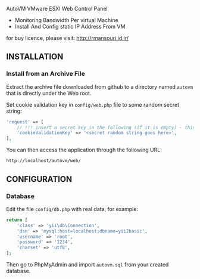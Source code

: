 AutoVM
VMware ESXI Web Control  Panel

* Monitoring Bandwidth Per virtual Machine
* Install And Config static IP Address From VM

for buy licence, please visit:
http://rmansouri.id.ir/




INSTALLATION
------------

### Install from an Archive File

Extract the archive file downloaded from github to
a directory named `autovm` that is directly under the Web root.

Set cookie validation key in `config/web.php` file to some random secret string:

```php
'request' => [
    // !!! insert a secret key in the following (if it is empty) - this is required by cookie validation
    'cookieValidationKey' => '<secret random string goes here>',
],
```

You can then access the application through the following URL:

~~~
http://localhost/autovm/web/
~~~

CONFIGURATION
-------------

### Database

Edit the file `config/db.php` with real data, for example:

```php
return [
    'class' => 'yii\db\Connection',
    'dsn' => 'mysql:host=localhost;dbname=yii2basic',
    'username' => 'root',
    'password' => '1234',
    'charset' => 'utf8',
];
```

Then go to PhpMyAdmin and import `autovm.sql` from your created database.
